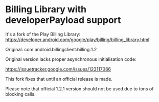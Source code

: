 # Billing Library with developerPayload support

It's a fork of the Play Billing Library: https://developer.android.com/google/play/billing/billing_library.html

Original: com.android.billingclient:billing:1.2

Original version lacks proper asynchronous initialisation code:
   
   https://issuetracker.google.com/issues/123117066
   
This fork fixes that until an official release is made.

Please note that official 1.2.1 version should not be used due to tons of blocking calls.